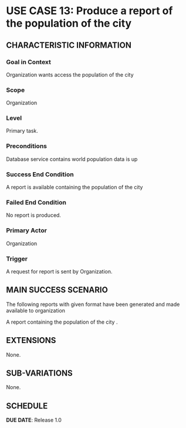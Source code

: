 # USE CASE 13: Produce a report of the population of the city


## CHARACTERISTIC INFORMATION

### Goal in Context

Organization wants access the population of the city
### Scope

Organization

### Level

Primary task.

### Preconditions

Database service contains world population data is up

### Success End Condition

A report is available containing the population of the city 
### Failed End Condition

No report is produced.

### Primary Actor

Organization

### Trigger

A request for report is sent by Organization.

## MAIN SUCCESS SCENARIO
The following reports with given format have been generated and made available to organization

A report containing the population of the city .

## EXTENSIONS

None.

## SUB-VARIATIONS

None.

## SCHEDULE

**DUE DATE**: Release 1.0